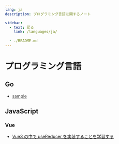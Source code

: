 ```yaml
---
lang: ja
description: プログラミング言語に関するノート

sidebar:
  - text: 戻る
    link: /languages/ja/
  
  - ./README.md
---
```


# プログラミング言語

## Go

- [sample](./go/sample.md)

## JavaScript

### Vue

- [Vue3 の中で useReducer を実装することを学習する](./javascript/vue/vue3_use-reducer.md)
